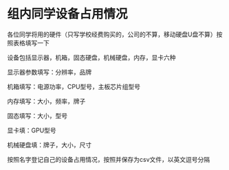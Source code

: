 
# 组内同学设备占用情况


各位同学将用的硬件（只写学校经费购买的，公司的不算，移动硬盘U盘不算）按照表格填写一下

设备包括显示器，机箱，固态硬盘，机械硬盘，内存，显卡六种

显示器参数填写：分辨率，品牌

机箱填写：电源功率，CPU型号，主板芯片组型号

内存填写：大小，频率，牌子

固态填写：大小，型号

显卡填：GPU型号

机械硬盘填：牌子，大小，尺寸

按照名字登记自己的设备占用情况，按照并保存为csv文件，以英文逗号分隔
